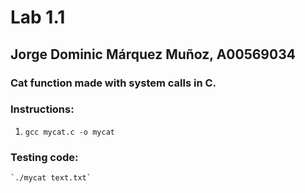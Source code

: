 # Lab 1.1
## Jorge Dominic Márquez Muñoz, A00569034

### Cat function made with system calls in C.
### Instructions:
1. `gcc mycat.c -o mycat`

### Testing code:
    `./mycat text.txt`